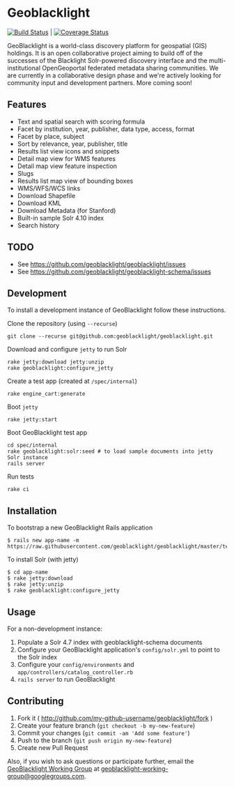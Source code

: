 # Geoblacklight

[![Build Status](https://travis-ci.org/geoblacklight/geoblacklight.svg?branch=master)](https://travis-ci.org/geoblacklight/geoblacklight) | [![Coverage Status](https://img.shields.io/coveralls/geoblacklight/geoblacklight.svg)](https://coveralls.io/r/geoblacklight/geoblacklight?branch=coveralls)

GeoBlacklight is a world-class discovery platform for geospatial (GIS) holdings. It
is an open collaborative project aiming to build off of the successes
of the Blacklight Solr-powered discovery interface and the
multi-institutional OpenGeoportal federated metadata sharing
communities. We are currently in a collaborative design phase and
we're actively looking for community input and development partners.
More coming soon!

## Features

* Text and spatial search with scoring formula
* Facet by institution, year, publisher, data type, access, format
* Facet by place, subject
* Sort by relevance, year, publisher, title
* Results list view icons and snippets
* Detail map view for WMS features
* Detail map view feature inspection
* Slugs
* Results list map view of bounding boxes
* WMS/WFS/WCS links
* Download Shapefile
* Download KML
* Download Metadata (for Stanford)
* Built-in sample Solr 4.10 index
* Search history

## TODO

* See https://github.com/geoblacklight/geoblacklight/issues
* See https://github.com/geoblacklight/geoblacklight-schema/issues

## Development

To install a development instance of GeoBlacklight follow these instructions.

Clone the repository (using `--recurse`)

    git clone --recurse git@github.com:geoblacklight/geoblacklight.git

Download and configure `jetty` to run Solr

    rake jetty:download jetty:unzip
    rake geoblacklight:configure_jetty

Create a test app (created at `/spec/internal`)

    rake engine_cart:generate

Boot `jetty`

    rake jetty:start

Boot GeoBlacklight test app

    cd spec/internal
    rake geoblacklight:solr:seed # to load sample documents into jetty Solr instance
    rails server

Run tests

    rake ci

## Installation

To bootstrap a new GeoBlacklight Rails application

    $ rails new app-name -m https://raw.githubusercontent.com/geoblacklight/geoblacklight/master/template.rb
    
To install Solr (with jetty)

    $ cd app-name
    $ rake jetty:download
    $ rake jetty:unzip
    $ rake geoblacklight:configure_jetty
    

## Usage

For a non-development instance:

1. Populate a Solr 4.7 index with geoblacklight-schema documents
2. Configure your GeoBlacklight application's `config/solr.yml` to point to the Solr index
3. Configure your `config/environments` and `app/controllers/catalog_controller.rb`
4. `rails server` to run GeoBlacklight

## Contributing

1. Fork it ( http://github.com/my-github-username/geoblacklight/fork )
2. Create your feature branch (`git checkout -b my-new-feature`)
3. Commit your changes (`git commit -am 'Add some feature'`)
4. Push to the branch (`git push origin my-new-feature`)
5. Create new Pull Request

Also, if you wish to ask questions or participate further, email the [GeoBlacklight Working Group](https://groups.google.com/forum/#!forum/geoblacklight-working-group) at geoblacklight-working-group@googlegroups.com.
